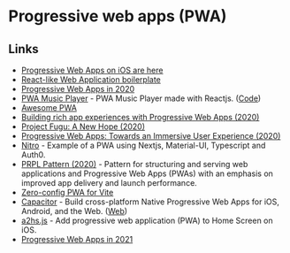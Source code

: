 # Progressive web apps (PWA)

## Links

- [Progressive Web Apps on iOS are here](https://medium.com/@firt/progressive-web-apps-on-ios-are-here-d00430dee3a7)
- [React-like Web Application boilerplate](https://github.com/cedeber/web-client-boilerplate)
- [Progressive Web Apps in 2020](https://medium.com/@firt/progressive-web-apps-in-2020-c15018c9931c)
- [PWA Music Player](https://playlist.iondrimbafilho.me/) - PWA Music Player made with Reactjs. ([Code](https://github.com/iondrimba/pwa-music-player))
- [Awesome PWA](https://github.com/hemanth/awesome-pwa)
- [Building rich app experiences with Progressive Web Apps (2020)](https://www.youtube.com/watch?v=y4p_QHZtMKM)
- [Project Fugu: A New Hope (2020)](https://joreteg.com/blog/project-fugu-a-new-hope)
- [Progressive Web Apps: Towards an Immersive User Experience (2020)](https://codeandpepper.com/progressive-web-apps-immersive-user-experience/)
- [Nitro](https://github.com/williamluke4/Nitro) - Example of a PWA using Nextjs, Material-UI, Typescript and Auth0.
- [PRPL Pattern (2020)](https://addyosmani.com/blog/prpl-pattern/) - Pattern for structuring and serving web applications and Progressive Web Apps (PWAs) with an emphasis on improved app delivery and launch performance.
- [Zero-config PWA for Vite](https://github.com/antfu/vite-plugin-pwa)
- [Capacitor](https://github.com/ionic-team/capacitor) - Build cross-platform Native Progressive Web Apps for iOS, Android, and the Web. ([Web](https://capacitorjs.com/))
- [a2hs.js](https://github.com/koddr/a2hs.js) - Add progressive web application (PWA) to Home Screen on iOS.
- [Progressive Web Apps in 2021](https://firt.dev/pwa-2021)
